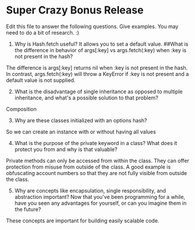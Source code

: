 # Super Crazy Bonus Release

Edit this file to answer the following questions. Give examples. You may need to do a bit of research. :)

1. Why is Hash.fetch useful?
It allows you to set a default value.
##What is the difference in behavior of args[:key] vs args.fetch(:key) when :key is not present in the hash?

  The difference is args[:key] returns nil when :key is not present in the hash. In contrast, args.fetch(:key) will throw a KeyError if :key is not present and a default value is not supplied.

2. What is the disadvantage of single inheritance as opposed to multiple inheritance, and what's a possible solution to that problem?

Composition

3. Why are these classes initialized with an options hash?

So we can create an instance with or without having all values

4. What is the purpose of the private keyword in a class? What does it protect you from and why is that valuable?

Private methods can only be accessed from within the class. They can offer protection from misuse from outside of the class. A good example is obfuscating account numbers so that they are not fully visible from outside the class.

5. Why are concepts like encapsulation, single responsibility, and abstraction important? Now that you've been programming for a while, have you seen any advantages for yourself, or can you imagine them in the future?

These concepts are important for building easily scalable code.
